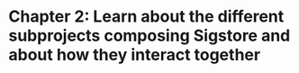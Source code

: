 # Chapter 2: Learn about the different subprojects composing Sigstore and about how they interact together